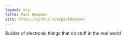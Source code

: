 ```yaml
---
layout: org
title: Paul Hampson
site: https://github.com/paulhampson
---
```

Builder of electronic things that do stuff in the real world

